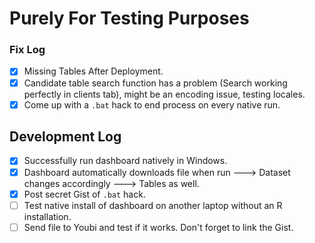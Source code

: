 # Purely For Testing Purposes

### Fix Log

- [x] Missing Tables After Deployment.   
- [x] Candidate table search function has a problem (Search working perfectly in clients tab), might be an encoding issue, testing locales.
- [x] Come up with a `.bat` hack to end process on every native run. 

## Development Log

- [x] Successfully run dashboard natively in Windows.
- [x] Dashboard automatically downloads file when run ---> Dataset changes accordingly ---> Tables as well.
- [x] Post secret Gist of `.bat` hack. 
- [ ] Test native install of dashboard on another laptop without an R installation.
- [ ] Send file to Youbi and test if it works. Don't forget to link the Gist.
